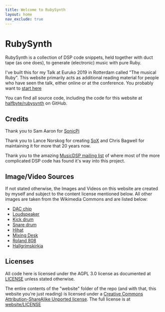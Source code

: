 ```yaml
---
title: Welcome to RubySynth
layout: home
nav_exclude: true
---
```

# RubySynth

RubySynth is a collection of DSP code snippets, held together with duct tape (as one does), to generate (electronic) music with pure Ruby.

I've built this for my Talk at Euruko 2019 in Rotterdam called "The musical Ruby". This website primarily acts as additional reading material for people who have seen the talk, either online or at the conference. You probably want to [start here](01_introduction.html)

You can find all source code, including the code for this website at [halfbyte/rubysynth](https://github.com/halfbyte/rubysynth) on GitHub.

## Credits

Thank you to Sam Aaron for [SonicPi](https://sonic-pi.net/)

Thank you to Lance Norskog for creating [SoX](http://sox.sourceforge.net/) and Chris Bagwell for maintaining it for more that 20 years now.

Thank you to the amazing [MusicDSP mailing list](http://musicdsp.org) of where most of the more complicated DSP code has found it's way into this project.

## Image/Video Sources

If not stated otherwise, the Images and Videos on this website are created by myself and subject to the content license mentioned below. All other images are taken from the Wikimedia Commons and are listed below:

- [DAC chip](https://commons.wikimedia.org/wiki/File:CirrusLogicCS4282-AB.jpg)
- [Loudspeaker](https://commons.wikimedia.org/wiki/File:Loudspeaker_side_en.svg)
- <a href="https://commons.wikimedia.org/wiki/File:Bass_drum_Premier_(8639408589).jpg">Kick drum</a>
- <a href="https://commons.wikimedia.org/wiki/File:Snare_drum_(line_art)_(PSF_S-860001_(cropped)).png">Snare drum</a>
- [Hihat](https://commons.wikimedia.org/wiki/File:Hi-hat.jpg)
- [Mixing Desk](https://commons.wikimedia.org/wiki/File:Image_of_a_mixing_desk_2014-02-16_00-50.jpg)
- <a href="https://commons.wikimedia.org/wiki/File:Roland_TR-808_(large).jpg">Roland 808</a>
- [Hallgrímskirkja](https://commons.wikimedia.org/wiki/File:Interior_of_Hallgr%C3%ADmskirkja_Church.jpg)


## Licenses

All code here is licensed under the AGPL 3.0 license as documented at [LICENSE](https://github.com/halfbyte/rubysynth/blob/master/LICENSE) unless stated otherwise.

The entire contents of the "website" folder of the repo (and with that, this website you're just reading) is licensed under a [Creative Commons Attribution-ShareAlike Unported license](https://creativecommons.org/licenses/by-sa/3.0/deed.en). The full license is at [website/LICENSE](https://github.com/halfbyte/rubysynth/blob/master/website/LICENSE)

